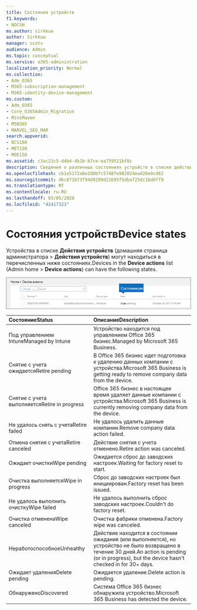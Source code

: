 ```yaml
---
title: Состояния устройств
f1.keywords:
- NOCSH
ms.author: sirkkuw
author: Sirkkuw
manager: scotv
audience: Admin
ms.topic: conceptual
ms.service: o365-administration
localization_priority: Normal
ms.collection:
- Adm_O365
- M365-subscription-management
- M365-identity-device-management
ms.custom:
- Adm_O365
- Core_O365Admin_Migration
- MiniMaven
- MSB365
- MARVEL_SEO_MAR
search.appverid:
- BCS160
- MET150
- MOE150
ms.assetid: c3ac23c5-d4b4-4b1b-b7ce-ea759521bf8c
description: Сведения о различных состояниях устройств в списке действия устройств в домашней странице администрирования Microsoft 365 бизнес.
ms.openlocfilehash: cb1e5172a6e2d0bfc5748fe982024ead26e8cd62
ms.sourcegitcommit: d6c871bf3f94d9299d22695f5dbaf25dc1bd6ff9
ms.translationtype: MT
ms.contentlocale: ru-RU
ms.lasthandoff: 03/05/2020
ms.locfileid: "42417323"
---
```

# <a name="device-states"></a><span data-ttu-id="89564-103">Состояния устройств</span><span class="sxs-lookup"><span data-stu-id="89564-103">Device states</span></span>

<span data-ttu-id="89564-104">Устройства в списке **Действия устройств** (домашняя страница администратора \> **Действия устройств**) могут находиться в перечисленных ниже состояниях.</span><span class="sxs-lookup"><span data-stu-id="89564-104">Devices in the **Device actions** list (Admin home \> **Device actions**) can have the following states.</span></span>
  
![In the Device actions list, you can see the Devices states.](../media/a621c47e-45d9-4e1a-beb9-c03254d40c1d.png)
  
|<span data-ttu-id="89564-106">**Состояние**</span><span class="sxs-lookup"><span data-stu-id="89564-106">**Status**</span></span>|<span data-ttu-id="89564-107">**Описание**</span><span class="sxs-lookup"><span data-stu-id="89564-107">**Description**</span></span>|
|:-----|:-----|
|<span data-ttu-id="89564-108">Под управлением Intune</span><span class="sxs-lookup"><span data-stu-id="89564-108">Managed by Intune</span></span>  <br/> |<span data-ttu-id="89564-109">Устройство находится под управлением Office 365 бизнес.</span><span class="sxs-lookup"><span data-stu-id="89564-109">Managed by Microsoft 365 Business.</span></span>  <br/> |
|<span data-ttu-id="89564-110">Снятие с учета ожидается</span><span class="sxs-lookup"><span data-stu-id="89564-110">Retire pending</span></span>  <br/> |<span data-ttu-id="89564-111">В Office 365 бизнес идет подготовка к удалению данных компании с устройства.</span><span class="sxs-lookup"><span data-stu-id="89564-111">Microsoft 365 Business is getting ready to remove company data from the device.</span></span>  <br/> |
|<span data-ttu-id="89564-112">Снятие с учета выполняется</span><span class="sxs-lookup"><span data-stu-id="89564-112">Retire in progress</span></span>  <br/> |<span data-ttu-id="89564-113">Office 365 бизнес в настоящее время удаляет данные компании с устройства.</span><span class="sxs-lookup"><span data-stu-id="89564-113">Microsoft 365 Business is currently removing company data from the device.</span></span>  <br/> |
|<span data-ttu-id="89564-114">Не удалось снять с учета</span><span class="sxs-lookup"><span data-stu-id="89564-114">Retire failed</span></span>  <br/> | <span data-ttu-id="89564-115">Не удалось удалить данные компании.</span><span class="sxs-lookup"><span data-stu-id="89564-115">Remove company data action failed.</span></span>  <br/> |
|<span data-ttu-id="89564-116">Отмена снятия с учета</span><span class="sxs-lookup"><span data-stu-id="89564-116">Retire canceled</span></span>  <br/> |<span data-ttu-id="89564-117">Действие снятия с учета отменено.</span><span class="sxs-lookup"><span data-stu-id="89564-117">Retire action was canceled.</span></span>  <br/> |
|<span data-ttu-id="89564-118">Ожидает очистки</span><span class="sxs-lookup"><span data-stu-id="89564-118">Wipe pending</span></span>  <br/> |<span data-ttu-id="89564-119">Ожидается сброс до заводских настроек.</span><span class="sxs-lookup"><span data-stu-id="89564-119">Waiting for factory reset to start.</span></span>  <br/> |
|<span data-ttu-id="89564-120">Очистка выполняется</span><span class="sxs-lookup"><span data-stu-id="89564-120">Wipe in progress</span></span>  <br/> |<span data-ttu-id="89564-121">Сброс до заводских настроек был инициирован.</span><span class="sxs-lookup"><span data-stu-id="89564-121">Factory reset has been issued.</span></span>  <br/> |
|<span data-ttu-id="89564-122">Не удалось выполнить очистку</span><span class="sxs-lookup"><span data-stu-id="89564-122">Wipe failed</span></span>  <br/> |<span data-ttu-id="89564-123">Не удалось выполнить сброс заводских настроек.</span><span class="sxs-lookup"><span data-stu-id="89564-123">Couldn't do factory reset.</span></span>  <br/> |
|<span data-ttu-id="89564-124">Очистка отменена</span><span class="sxs-lookup"><span data-stu-id="89564-124">Wipe canceled</span></span>  <br/> |<span data-ttu-id="89564-125">Очистка фабрики отменена.</span><span class="sxs-lookup"><span data-stu-id="89564-125">Factory wipe was canceled.</span></span>  <br/> |
|<span data-ttu-id="89564-126">Неработоспособное</span><span class="sxs-lookup"><span data-stu-id="89564-126">Unhealthy</span></span>  <br/> |<span data-ttu-id="89564-127">Действие находится в состоянии ожидания (или выполняется), но устройство не было возвращено в течение 30 дней.</span><span class="sxs-lookup"><span data-stu-id="89564-127">An action is pending (or in progress), but the device hasn't checked in for 30+ days.</span></span>  <br/> |
|<span data-ttu-id="89564-128">Ожидает удаления</span><span class="sxs-lookup"><span data-stu-id="89564-128">Delete pending</span></span>  <br/> |<span data-ttu-id="89564-129">Ожидается удаление.</span><span class="sxs-lookup"><span data-stu-id="89564-129">Delete action is pending.</span></span>  <br/> |
|<span data-ttu-id="89564-130">Обнаружено</span><span class="sxs-lookup"><span data-stu-id="89564-130">Discovered</span></span>  <br/> |<span data-ttu-id="89564-131">Система Office 365 бизнес обнаружила устройство.</span><span class="sxs-lookup"><span data-stu-id="89564-131">Microsoft 365 Business has detected the device.</span></span>  <br/> |
   
